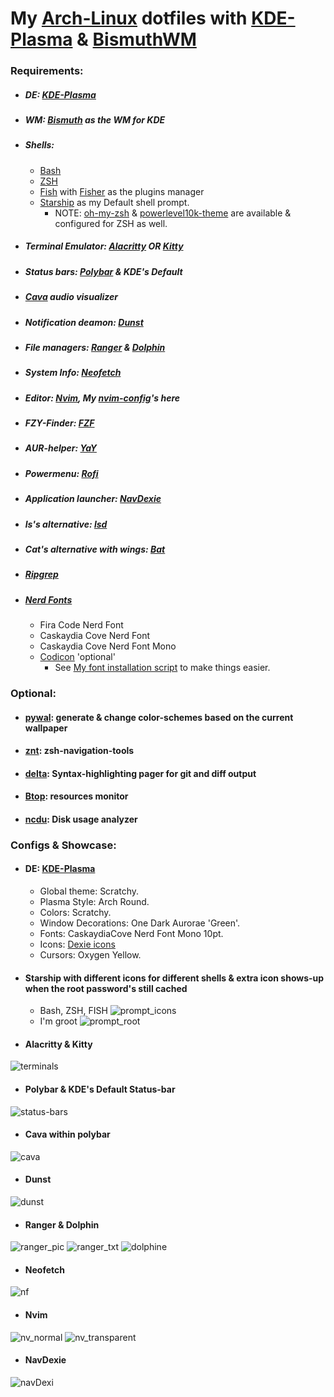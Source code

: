 # My [Arch-Linux](https://archlinux.org/) dotfiles with [KDE-Plasma](https://kde.org/plasma-desktop/) & [BismuthWM]((https://github.com/Bismuth-Forge/bismuth))

### Requirements:
- ##### DE: [KDE-Plasma](https://kde.org/plasma-desktop/)
- ##### WM: [Bismuth](https://github.com/Bismuth-Forge/bismuth) as the WM for KDE
- ##### Shells:
  - [Bash](https://www.gnu.org/software/bash/)
  - [ZSH](https://sourceforge.net/p/zsh/code/ci/master/tree/)
  - [Fish](https://fishshell.com/) with [Fisher](https://github.com/jorgebucaran/fisher) as the plugins manager 
  - [Starship](https://starship.rs/) as my Default shell prompt.
    - NOTE:  [oh-my-zsh](https://github.com/ohmyzsh/ohmyzsh) & [powerlevel10k-theme](https://github.com/romkatv/powerlevel10k) are available & configured for ZSH as well.
- ##### Terminal Emulator: [Alacritty](https://github.com/alacritty/alacritty) OR [Kitty]( https://github.com/kovidgoyal/kitty )
- ##### Status bars: [Polybar](https://github.com/polybar/polybar) & KDE's Default
- ##### [Cava](https://github.com/karlstav/cava) audio visualizer
- ##### Notification deamon: [Dunst](https://github.com/dunst-project/dunst)
- ##### File managers: [Ranger](https://github.com/ranger/ranger) & [Dolphin](https://apps.kde.org/dolphin/)
- ##### System Info: [Neofetch]( https://github.com/dylanaraps/neofetch)
- ##### Editor: [Nvim](https://github.com/neovim/neovim), My [nvim-config](https://github.com/Gl00ria/nvim)'s here
- ##### FZY-Finder: [FZF](https://github.com/junegunn/fzf)
- ##### AUR-helper: [YaY](https://github.com/Jguer/yay)
- ##### Powermenu: [Rofi](https://github.com/davatorium/rofi)
- ##### Application launcher: [NavDexie](https://store.kde.org/p/1324206)
- ##### ls's alternative: [lsd](https://github.com/Peltoche/lsd)
- ##### Cat's alternative with wings: [Bat](https://github.com/sharkdp/bat)
- ##### [Ripgrep](https://github.com/BurntSushi/ripgrep)
- ##### [Nerd Fonts](https://github.com/ryanoasis/nerd-fonts)
  - Fira Code Nerd Font
  - Caskaydia Cove Nerd Font
  - Caskaydia Cove Nerd Font Mono
  - [Codicon](https://github.com/microsoft/vscode-codicons/raw/main/dist/codicon.ttf) 'optional'
    - See [My font installation script](https://github.com/Gl00ria/FontsL00ria) to make things easier.
### Optional:
- #### [pywal](https://github.com/dylanaraps/pywal): generate & change color-schemes based on the current wallpaper
- #### [znt](https://github.com/z-shell/zsh-navigation-tools): zsh-navigation-tools 
- #### [delta](https://github.com/dandavison/delta): Syntax-highlighting pager for git and diff output 
- #### [Btop](https://github.com/aristocratos/btop): resources monitor 
- #### [ncdu](https://dev.yorhel.nl/ncdu): Disk usage analyzer 

### Configs & Showcase:
- #### DE: [KDE-Plasma](https://kde.org/plasma-desktop/)
  - Global theme: Scratchy.
  - Plasma Style: Arch Round.
  - Colors: Scratchy.
  - Window Decorations: One Dark Aurorae 'Green'.
  - Fonts: CaskaydiaCove Nerd Font Mono 10pt.
  - Icons: [Dexie icons](https://github.com/adhec/Dexie-icons)
  - Cursors: Oxygen Yellow.
- #### Starship with different icons for different shells & extra icon shows-up when the root password's still cached
  - Bash, ZSH, FISH
![ prompt_icons ](https://github.com/Gl00ria/Gl00riFiles/blob/main/Gl00riFiles_Pics/prompot_icons.png)
  - I'm groot
![ prompt_root ](https://github.com/Gl00ria/Gl00riFiles/blob/main/Gl00riFiles_Pics/prompt_root.png)

- #### Alacritty & Kitty
![ terminals ](https://github.com/Gl00ria/Gl00riFiles/blob/main/Gl00riFiles_Pics/terminals.png)
- #### Polybar & KDE's Default Status-bar
![ status-bars ](https://github.com/Gl00ria/Gl00riFiles/blob/main/Gl00riFiles_Pics/status-bars.png)
- #### Cava within polybar
![ cava ](https://github.com/Gl00ria/Gl00riFiles/blob/main/Gl00riFiles/Gl00riFiles_Pics/cava.png)
- #### Dunst
![ dunst ](https://github.com/Gl00ria/Gl00riFiles/blob/main/Gl00riFiles_Pics/dunst.png)
- #### Ranger & Dolphin
![ ranger_pic ](https://github.com/Gl00ria/Gl00riFiles/blob/main/Gl00riFiles_Pics/ranger_pic.png)
![ ranger_txt ](https://github.com/Gl00ria/Gl00riFiles/blob/main/Gl00riFiles_Pics/ranger_txt.png)
![ dolphine ](https://github.com/Gl00ria/Gl00riFiles/blob/main/Gl00riFiles_Pics/dolphine.png)
- #### Neofetch
![ nf ](https://github.com/Gl00ria/Gl00riFiles/blob/main/Gl00riFiles_Pics/nf.png)
- #### Nvim
![ nv_normal ](https://github.com/Gl00ria/Gl00riFiles/blob/main/Gl00riFiles_Pics/nv_normal.png)
![ nv_transparent ](https://github.com/Gl00ria/Gl00riFiles/blob/main/Gl00riFiles_Pics/nv_transparent.png)
- #### NavDexie
![ navDexi ](https://github.com/Gl00ria/Gl00riFiles/blob/main/Gl00riFiles_Pics/navDexi.png)
